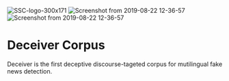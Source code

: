 ![SSC-logo-300x171](https://github.com/francielleavargas/HateBR/blob/main/.github/logo-locus.png)
![Screenshot from 2019-08-22 12-36-57](https://github.com/franciellevargas/HateBR/blob/47f821cd0090c400c9f708a50bbff6bb4539f8b5/.github/nicl.png) 
![Screenshot from 2019-08-22 12-36-57](https://github.com/franciellevargas/HateBR/blob/47f821cd0090c400c9f708a50bbff6bb4539f8b5/.github/sinch.png)


# Deceiver Corpus

Deceiver is the first deceptive discourse-tageted corpus for mutilingual fake news detection. 
